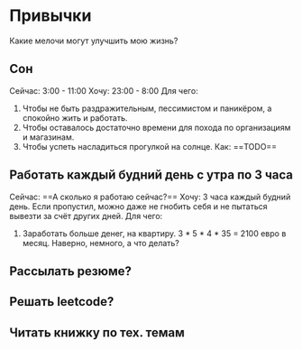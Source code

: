 # Привычки
Какие мелочи могут улучшить мою жизнь?
## Сон
Сейчас: 3:00 - 11:00
Хочу: 23:00 - 8:00
Для чего:
1. Чтобы не быть раздражительным, пессимистом и паникёром, а спокойно жить и работать.
2. Чтобы оставалось достаточно времени для похода по организациям и магазинам.
3. Чтобы успеть насладиться прогулкой на солнце.
Как:
==TODO==
## Работать каждый будний день с утра по 3 часа
Сейчас: ==А сколько я работаю сейчас?==
Хочу: 3 часа каждый будний день. Если пропустил, можно даже не гнобить себя и не пытаться вывезти за счёт других дней.
Для чего:
1. Заработать больше денег, на квартиру. 3 * 5 * 4 * 35 = 2100 евро в месяц. Наверно, немного, а что делать?
## Рассылать резюме?
## Решать leetcode?
## Читать книжку по тех. темам

